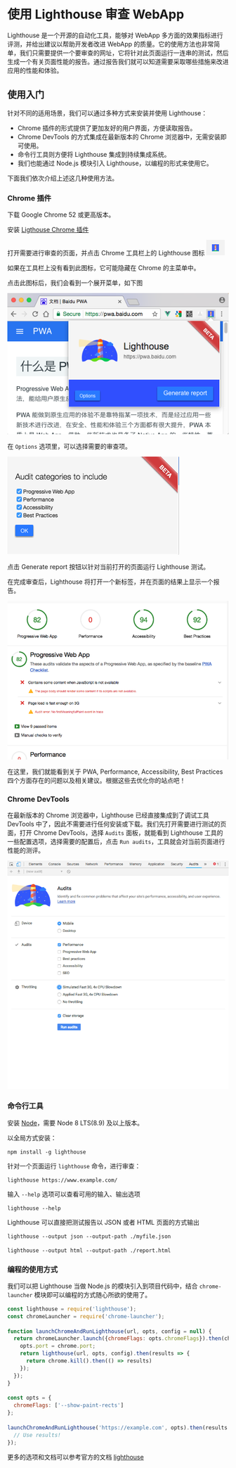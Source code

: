 # 使用 Lighthouse 审查 WebApp

Lighthouse 是一个开源的自动化工具，能够对 WebApp 多方面的效果指标进行评测，并给出建议以帮助开发者改进 WebApp 的质量。它的使用方法也非常简单，我们只需要提供一个要审查的网址，它将针对此页面运行一连串的测试，然后生成一个有关页面性能的报告。通过报告我们就可以知道需要采取哪些措施来改进应用的性能和体验。

## 使用入门

针对不同的适用场景，我们可以通过多种方式来安装并使用 Lighthouse：

- Chrome 插件的形式提供了更加友好的用户界面，方便读取报告。
- Chrome DevTools 的方式集成在最新版本的 Chrome 浏览器中，无需安装即可使用。
- 命令行工具则方便将 Lighthouse 集成到持续集成系统。
- 我们也能通过 Node.js 模块引入 Lighthouse，以编程的形式来使用它。

下面我们依次介绍上述这几种使用方法。

### Chrome 插件

下载 Google Chrome 52 或更高版本。

安装 [Ligthouse Chrome 插件](https://chrome.google.com/webstore/detail/lighthouse/blipmdconlkpinefehnmjammfjpmpbjk)

打开需要进行审查的页面，并点击 Chrome 工具栏上的 Lighthouse 图标 ![icon](../img/9.0.1.png)

如果在工具栏上没有看到此图标，它可能隐藏在 Chrome 的主菜单中。

点击此图标后，我们会看到一个展开菜单，如下图

![menu](../img/9.0.2.png)

在 `Options` 选项里，可以选择需要的审查项。

![menu](../img/9.0.3.png)

点击 Generate report 按钮以针对当前打开的页面运行 Lighthouse 测试。

在完成审查后，Lighthouse 将打开一个新标签，并在页面的结果上显示一个报告。

![report](../img/9.0.4.png)

在这里，我们就能看到关于 PWA, Performance, Accessibility, Best Practices 四个方面存在的问题以及相关建议。根据这些去优化你的站点吧！

### Chrome DevTools

在最新版本的 Chrome 浏览器中，Lighthouse 已经直接集成到了调试工具 DevTools 中了，因此不需要进行任何安装或下载。我们先打开需要进行测试的页面，打开 Chrome DevTools，选择 `Audits` 面板，就能看到 Lighthouse 工具的一些配置选项，选择需要的配置后，点击 `Run audits`，工具就会对当前页面进行性能的测评。

![menu](../img/9.0.0.png)

### 命令行工具

安装 [Node](https://nodejs.org/zh-cn/download/)，需要 Node 8 LTS(8.9) 及以上版本。

以全局方式安装：

```npm
npm install -g lighthouse
```

针对一个页面运行 `lighthouse` 命令，进行审查：

```shell
lighthouse https://www.example.com/
```

输入 `--help` 选项可以查看可用的输入、输出选项

```shell
lighthouse --help
```

Lighthouse 可以直接把测试报告以 JSON 或者 HTML 页面的方式输出

```shell
lighthouse --output json --output-path ./myfile.json

lighthouse --output html --output-path ./report.html
```

### 编程的使用方式

我们可以把 Lighthouse 当做 Node.js 的模块引入到项目代码中，结合 `chrome-launcher` 模块即可以编程的方式随心所欲的使用了。

```javascript
const lighthouse = require('lighthouse');
const chromeLauncher = require('chrome-launcher');

function launchChromeAndRunLighthouse(url, opts, config = null) {
  return chromeLauncher.launch({chromeFlags: opts.chromeFlags}).then(chrome => {
    opts.port = chrome.port;
    return lighthouse(url, opts, config).then(results => {
      return chrome.kill().then(() => results)
    });
  });
}

const opts = {
  chromeFlags: ['--show-paint-rects']
};

launchChromeAndRunLighthouse('https://example.com', opts).then(results => {
  // Use results!
});
```

更多的选项和文档可以参考官方的文档 [lighthouse](https://github.com/GoogleChrome/lighthouse)
